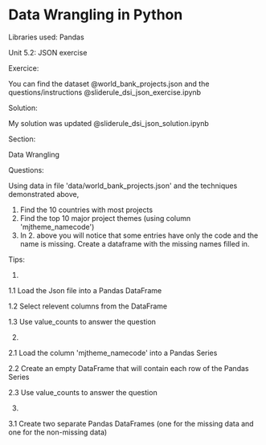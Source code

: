 # Data Wrangling in Python

Libraries used: Pandas


Unit 5.2: JSON exercise

Exercice:


You can find the dataset @world_bank_projects.json and the questions/instructions @sliderule_dsi_json_exercise.ipynb


Solution:


My solution was updated @sliderule_dsi_json_solution.ipynb


Section: 

Data Wrangling

Questions:

Using data in file 'data/world_bank_projects.json' and the techniques demonstrated above,
1. Find the 10 countries with most projects
2. Find the top 10 major project themes (using column 'mjtheme_namecode')
3. In 2. above you will notice that some entries have only the code and the name is missing. Create a dataframe with the missing names filled in.

Tips:

1. 

1.1 Load the Json file into a Pandas DataFrame

1.2 Select relevent columns from the DataFrame 

1.3 Use value_counts to answer the question



2. 

2.1 Load the column 'mjtheme_namecode' into a Pandas Series 

2.2 Create an empty DataFrame that will contain each row of the Pandas Series 

2.3 Use value_counts to answer the question



3. 

3.1 Create two separate Pandas DataFrames (one for the missing data and one for the non-missing data)
